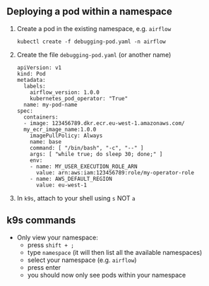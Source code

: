 ## Deploying a pod within a namespace

1) Create a pod in the existing namespace, e.g. `airflow`

    ```
    kubectl create -f debugging-pod.yaml -n airflow
    ```

2) Create the file `debugging-pod.yaml` (or another name)

    ```
    apiVersion: v1
    kind: Pod
    metadata:
      labels:
        airflow_version: 1.0.0
        kubernetes_pod_operator: "True"
      name: my-pod-name
    spec:
      containers:
      - image: 123456789.dkr.ecr.eu-west-1.amazonaws.com/
      my_ecr_image_name:1.0.0
        imagePullPolicy: Always
        name: base
        command: [ "/bin/bash", "-c", "--" ]
        args: [ "while true; do sleep 30; done;" ]
        env:
        - name: MY_USER_EXECUTION_ROLE_ARN
          value: arn:aws:iam:123456789:role/my-operator-role
        - name: AWS_DEFAULT_REGION
          value: eu-west-1
    ```

3) In `k9s`, attach to your shell using `s` NOT `a`

## k9s commands

* Only view your namespace:
    - press `shift + ;`
    - type `namespace` (it will then list all the available namespaces)
    - select your namespace (e.g. `airflow`)
    - press enter
    - you should now only see pods within your namespace
